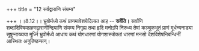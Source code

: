 +++
title = "12 सर्वद्वाराणि संयम्य"

+++
।।8.12।। भ्रुवोर्मध्ये कथं प्राणमावेशयेदित्यत आह -- **सर्वेति।** सर्वाणि
शब्दादिविषयग्रहणद्वाराणीन्द्रियाणि संयम्य निगृह्य तथा हृदि मनोऽपि
निरुध्य तेषां कञ्चुकभूतं प्राणं मूर्धन्यनाड्या सुषुम्नाख्यया मूर्ध्नि
भ्रुवोर्मध्ये आधाय कथं योगधारणां योगशास्त्रोक्तां धारणां मनसो
देशविशेषनिबन्धिनीं आस्थितः अनुतिष्ठन्सन्।
